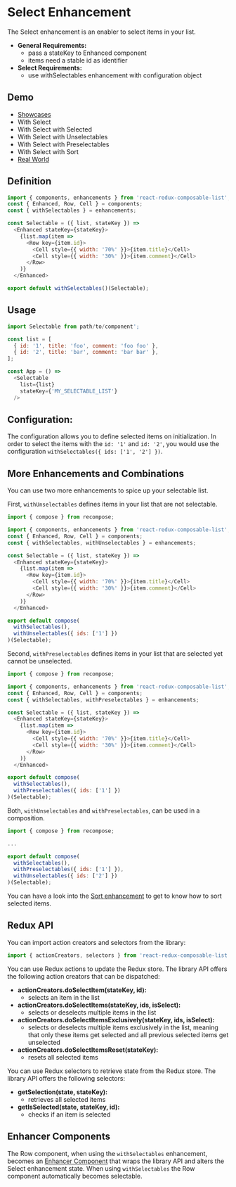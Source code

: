 # Select Enhancement

The Select enhancement is an enabler to select items in your list.

* **General Requirements:**
  * pass a stateKey to Enhanced component
  * items need a stable id as identifier
* **Select Requirements:**
  * use withSelectables enhancement with configuration object

## Demo

* [Showcases](https://react-redux-composable-list-showcases.wieruch.com/)
 * With Select
 * With Select with Selected
 * With Select with Unselectables
 * With Select with Preselectables
 * With Select with Sort
* [Real World](https://react-redux-composable-list-realworld.wieruch.com/)

## Definition

```javascript
import { components, enhancements } from 'react-redux-composable-list';
const { Enhanced, Row, Cell } = components;
const { withSelectables } = enhancements;

const Selectable = ({ list, stateKey }) =>
  <Enhanced stateKey={stateKey}>
    {list.map(item =>
      <Row key={item.id}>
        <Cell style={{ width: '70%' }}>{item.title}</Cell>
        <Cell style={{ width: '30%' }}>{item.comment}</Cell>
      </Row>
    )}
  </Enhanced>

export default withSelectables()(Selectable);
```

## Usage

```javascript
import Selectable from path/to/component';

const list = [
  { id: '1', title: 'foo', comment: 'foo foo' },
  { id: '2', title: 'bar', comment: 'bar bar' },
];

const App = () =>
  <Selectable
    list={list}
    stateKey={'MY_SELECTABLE_LIST'}
  />
```

## Configuration:

The configuration allows you to define selected items on initialization. In order to select the items with the `id: '1'` and `id: '2'`, you would use the configuration `withSelectables({ ids: ['1', '2'] })`.

## More Enhancements and Combinations

You can use two more enhancements to spice up your selectable list.

First, `withUnselectables` defines items in your list that are not selectable.

```javascript
import { compose } from recompose;

import { components, enhancements } from 'react-redux-composable-list';
const { Enhanced, Row, Cell } = components;
const { withSelectables, withUnselectables } = enhancements;

const Selectable = ({ list, stateKey }) =>
  <Enhanced stateKey={stateKey}>
    {list.map(item =>
      <Row key={item.id}>
        <Cell style={{ width: '70%' }}>{item.title}</Cell>
        <Cell style={{ width: '30%' }}>{item.comment}</Cell>
      </Row>
    )}
  </Enhanced>

export default compose(
  withSelectables(),
  withUnselectables({ ids: ['1'] })
)(Selectable);
```

Second, `withPreselectables` defines items in your list that are selected yet cannot be unselected.

```javascript
import { compose } from recompose;

import { components, enhancements } from 'react-redux-composable-list';
const { Enhanced, Row, Cell } = components;
const { withSelectables, withPreselectables } = enhancements;

const Selectable = ({ list, stateKey }) =>
  <Enhanced stateKey={stateKey}>
    {list.map(item =>
      <Row key={item.id}>
        <Cell style={{ width: '70%' }}>{item.title}</Cell>
        <Cell style={{ width: '30%' }}>{item.comment}</Cell>
      </Row>
    )}
  </Enhanced>

export default compose(
  withSelectables(),
  withPreselectables({ ids: ['1'] })
)(Selectable);
```

Both, `withUnselectables` and `withPreselectables`, can be used in a composition.

```javascript
import { compose } from recompose;

...

export default compose(
  withSelectables(),
  withPreselectables({ ids: ['1'] }),
  withUnselectables({ ids: ['2'] })
)(Selectable);
```

You can have a look into the [Sort enhancement](/docs/features/Sort.md) to get to know how to sort selected items.

## Redux API

You can import action creators and selectors from the library:

```javascript
import { actionCreators, selectors } from 'react-redux-composable-list';
```

You can use Redux actions to update the Redux store. The library API offers the following action creators that can be dispatched:

* **actionCreators.doSelectItem(stateKey, id):**
  * selects an item in the list
* **actionCreators.doSelectItems(stateKey, ids, isSelect):**
  * selects or deselects multiple items in the list
* **actionCreators.doSelectItemsExclusively(stateKey, ids, isSelect):**
  * selects or deselects multiple items exclusively in the list, meaning that only these items get selected and all previous selected items get unselected
* **actionCreators.doSelectItemsReset(stateKey):**
  * resets all selected items

You can use Redux selectors to retrieve state from the Redux store. The library API offers the following selectors:

* **getSelection(state, stateKey):**
  * retrieves all selected items
* **getIsSelected(state, stateKey, id):**
  * checks if an item is selected

## Enhancer Components

The Row component, when using the `withSelectables` enhancement, becomes an [Enhancer Component](/docs/recipes/Consumer.md) that wraps the library API and alters the Select enhancement state. When using `withSelectables` the Row component automatically becomes selectable.
